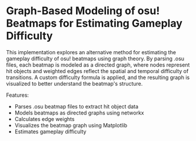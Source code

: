 # Graph-Based Modeling of osu! Beatmaps for Estimating Gameplay Difficulty

This implementation explores an alternative method for estimating the gameplay difficulty of osu! beatmaps using graph theory. By parsing .osu files, each beatmap is modeled as a directed graph, where nodes represent hit objects and weighted edges reflect the spatial and temporal difficulty of transitions. A custom difficulty formula is applied, and the resulting graph is visualized to better understand the beatmap's structure.

Features:
- Parses .osu beatmap files to extract hit object data
- Models beatmaps as directed graphs using networkx
- Calculates edge weights
- Visualizes the beatmap graph using Matplotlib
- Estimates gameplay difficulty

